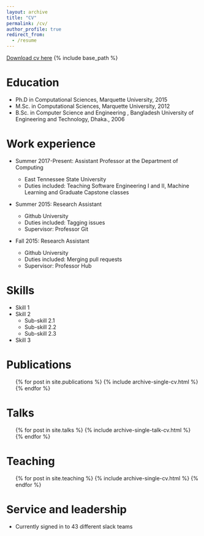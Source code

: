 ```yaml
---
layout: archive
title: "CV"
permalink: /cv/
author_profile: true
redirect_from:
  - /resume
---
```

[Download cv here](http://ferdaus.github.io/files/Kawsar_CV_2020.pdf)
{% include base_path %}

Education
======
* Ph.D in Computational Sciences, Marquette University, 2015 
* M.Sc. in Computational Sciences, Marquette University, 2012
* B.Sc. in Computer Science and Engineering ,  Bangladesh University of Engineering and Technology, Dhaka., 2006

Work experience
======
* Summer 2017-Present: Assistant Professor at  the Department of Computing
  * East Tennessee State University
  * Duties included: Teaching Software Engineering I and II, Machine Learning  and Graduate Capstone classes
  

* Summer 2015: Research Assistant
  * Github University
  * Duties included: Tagging issues
  * Supervisor: Professor Git

* Fall 2015: Research Assistant
  * Github University
  * Duties included: Merging pull requests
  * Supervisor: Professor Hub
  
Skills
======
* Skill 1
* Skill 2
  * Sub-skill 2.1
  * Sub-skill 2.2
  * Sub-skill 2.3
* Skill 3

Publications
======
  <ul>{% for post in site.publications %}
    {% include archive-single-cv.html %}
  {% endfor %}</ul>
  
Talks
======
  <ul>{% for post in site.talks %}
    {% include archive-single-talk-cv.html %}
  {% endfor %}</ul>
  
Teaching
======
  <ul>{% for post in site.teaching %}
    {% include archive-single-cv.html %}
  {% endfor %}</ul>
  
Service and leadership
======
* Currently signed in to 43 different slack teams
